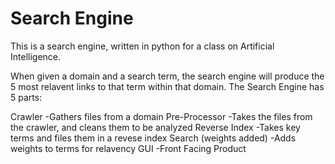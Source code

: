 # Search Engine
This is a search engine, written in python for a class on Artificial Intelligence.

When given a domain and a search term, the search engine will produce the 5 most relavent links to that term within that domain.
The Search Engine has 5 parts:

Crawler
  -Gathers files from a domain
Pre-Processor
  -Takes the files from the crawler, and cleans them to be analyzed
Reverse Index
  -Takes key terms and files them in a revese index
Search (weights added)
  -Adds weights to terms for relavency
GUI
  -Front Facing Product
